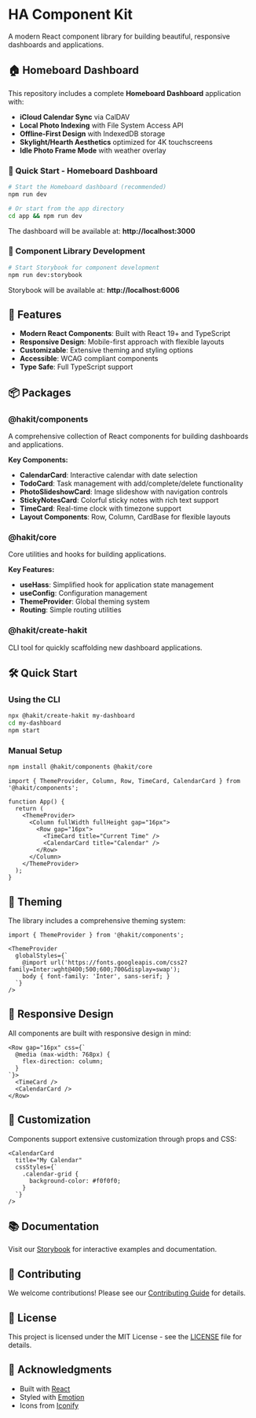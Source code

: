 # HA Component Kit

A modern React component library for building beautiful, responsive dashboards and applications.

## 🏠 Homeboard Dashboard

This repository includes a complete **Homeboard Dashboard** application with:
- **iCloud Calendar Sync** via CalDAV
- **Local Photo Indexing** with File System Access API
- **Offline-First Design** with IndexedDB storage
- **Skylight/Hearth Aesthetics** optimized for 4K touchscreens
- **Idle Photo Frame Mode** with weather overlay

### 🚀 Quick Start - Homeboard Dashboard

```bash
# Start the Homeboard dashboard (recommended)
npm run dev

# Or start from the app directory
cd app && npm run dev
```

The dashboard will be available at: **http://localhost:3000**

### 🎨 Component Library Development

```bash
# Start Storybook for component development
npm run dev:storybook
```

Storybook will be available at: **http://localhost:6006**

## 🚀 Features

- **Modern React Components**: Built with React 19+ and TypeScript
- **Responsive Design**: Mobile-first approach with flexible layouts
- **Customizable**: Extensive theming and styling options
- **Accessible**: WCAG compliant components
- **Type Safe**: Full TypeScript support

## 📦 Packages

### @hakit/components
A comprehensive collection of React components for building dashboards and applications.

**Key Components:**
- **CalendarCard**: Interactive calendar with date selection
- **TodoCard**: Task management with add/complete/delete functionality
- **PhotoSlideshowCard**: Image slideshow with navigation controls
- **StickyNotesCard**: Colorful sticky notes with rich text support
- **TimeCard**: Real-time clock with timezone support
- **Layout Components**: Row, Column, CardBase for flexible layouts

### @hakit/core
Core utilities and hooks for building applications.

**Key Features:**
- **useHass**: Simplified hook for application state management
- **useConfig**: Configuration management
- **ThemeProvider**: Global theming system
- **Routing**: Simple routing utilities

### @hakit/create-hakit
CLI tool for quickly scaffolding new dashboard applications.

## 🛠️ Quick Start

### Using the CLI
```bash
npx @hakit/create-hakit my-dashboard
cd my-dashboard
npm start
```

### Manual Setup
```bash
npm install @hakit/components @hakit/core
```

```tsx
import { ThemeProvider, Column, Row, TimeCard, CalendarCard } from '@hakit/components';

function App() {
  return (
    <ThemeProvider>
      <Column fullWidth fullHeight gap="16px">
        <Row gap="16px">
          <TimeCard title="Current Time" />
          <CalendarCard title="Calendar" />
        </Row>
      </Column>
    </ThemeProvider>
  );
}
```

## 🎨 Theming

The library includes a comprehensive theming system:

```tsx
import { ThemeProvider } from '@hakit/components';

<ThemeProvider
  globalStyles={`
    @import url('https://fonts.googleapis.com/css2?family=Inter:wght@400;500;600;700&display=swap');
    body { font-family: 'Inter', sans-serif; }
  `}
/>
```

## 📱 Responsive Design

All components are built with responsive design in mind:

```tsx
<Row gap="16px" css={`
  @media (max-width: 768px) {
    flex-direction: column;
  }
`}>
  <TimeCard />
  <CalendarCard />
</Row>
```

## 🔧 Customization

Components support extensive customization through props and CSS:

```tsx
<CalendarCard 
  title="My Calendar"
  cssStyles={`
    .calendar-grid {
      background-color: #f0f0f0;
    }
  `}
/>
```

## 📚 Documentation

Visit our [Storybook](https://shannonhochkins.github.io/ha-component-kit) for interactive examples and documentation.

## 🤝 Contributing

We welcome contributions! Please see our [Contributing Guide](CONTRIBUTING.md) for details.

## 📄 License

This project is licensed under the MIT License - see the [LICENSE](LICENSE) file for details.

## 🙏 Acknowledgments

- Built with [React](https://reactjs.org/)
- Styled with [Emotion](https://emotion.sh/)
- Icons from [Iconify](https://iconify.design/)


